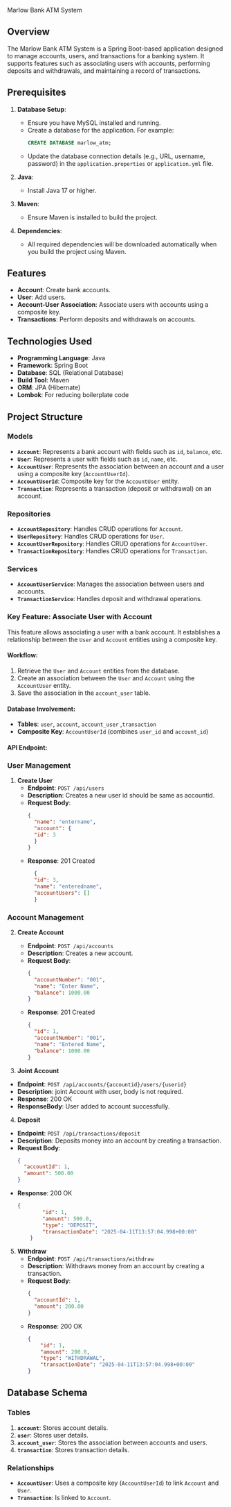 Marlow Bank ATM System

## Overview
The Marlow Bank ATM System is a Spring Boot-based application designed to manage accounts, users, and transactions for a banking system. It supports features such as associating users with accounts, performing deposits and withdrawals, and maintaining a record of transactions.

## Prerequisites

1. **Database Setup**:
    - Ensure you have MySQL installed and running.
    - Create a database for the application. For example:
      ```sql
      CREATE DATABASE marlow_atm;
      ```
    - Update the database connection details (e.g., URL, username, password) in the `application.properties` or `application.yml` file.

2. **Java**:
    - Install Java 17 or higher.

3. **Maven**:
    - Ensure Maven is installed to build the project.

4. **Dependencies**:
    - All required dependencies will be downloaded automatically when you build the project using Maven.

## Features
- **Account**: Create bank accounts.
- **User**: Add users.
- **Account-User Association**: Associate users with accounts using a composite key.
- **Transactions**: Perform deposits and withdrawals on accounts.

## Technologies Used
- **Programming Language**: Java
- **Framework**: Spring Boot
- **Database**: SQL (Relational Database)
- **Build Tool**: Maven
- **ORM**: JPA (Hibernate)
- **Lombok**: For reducing boilerplate code

## Project Structure
### Models
- **`Account`**: Represents a bank account with fields such as `id`, `balance`, etc.
- **`User`**: Represents a user with fields such as `id`, `name`, etc.
- **`AccountUser`**: Represents the association between an account and a user using a composite key (`AccountUserId`).
- **`AccountUserId`**: Composite key for the `AccountUser` entity.
- **`Transaction`**: Represents a transaction (deposit or withdrawal) on an account.

### Repositories
- **`AccountRepository`**: Handles CRUD operations for `Account`.
- **`UserRepository`**: Handles CRUD operations for `User`.
- **`AccountUserRepository`**: Handles CRUD operations for `AccountUser`.
- **`TransactionRepository`**: Handles CRUD operations for `Transaction`.

### Services
- **`AccountUserService`**: Manages the association between users and accounts.
- **`TransactionService`**: Handles deposit and withdrawal operations.

### Key Feature: Associate User with Account

This feature allows associating a user with a bank account. It establishes a relationship between the `User` and `Account` entities using a composite key.

#### Workflow:
1. Retrieve the `User` and `Account` entities from the database.
2. Create an association between the `User` and `Account` using the `AccountUser` entity.
3. Save the association in the `account_user` table.

#### Database Involvement:
- **Tables**: `user`, `account`, `account_user` ,`transaction`
- **Composite Key**: `AccountUserId` (combines `user_id` and `account_id`)

#### API Endpoint:

### User Management
1. **Create User**
    - **Endpoint**: `POST /api/users`
    - **Description**: Creates a new user id should be same as accountid.
    - **Request Body**:
      ```json
      {
        "name": "entername",
        "account": {
        "id": 3
        }
      }
      ```
    - **Response**: 201 Created
      ```json
        {
        "id": 3,
        "name": "enteredname",
        "accountUsers": []
        }
      ```

### Account Management
2. **Create Account**
    - **Endpoint**: `POST /api/accounts`
    - **Description**: Creates a new account.
    - **Request Body**:
      ```json
      {
        "accountNumber": "001",
        "name": "Enter Name",
        "balance": 1000.00
      }
      ```
    - **Response**: 201 Created
      ```json
      {
        "id": 1,
        "accountNumber": "001",
        "name": "Entered Name",
        "balance": 1000.00
      }
      ```

3. **Joint Account**
- **Endpoint**: `POST /api/accounts/{accountid}/users/{userid}`
- **Description**: joint Account with user, body is not required.
-  **Response**: 200 OK
- **ResponseBody**: User added to account successfully.

4. **Deposit**
- **Endpoint**: `POST /api/transactions/deposit`
- **Description**: Deposits money into an account by creating a transaction.
- **Request Body**:
  ```json
  {
    "accountId": 1,
    "amount": 500.00
  }
  ```
- **Response**: 200 OK
  ```json
  {
          "id": 1,
          "amount": 500.0,
          "type": "DEPOSIT",
          "transactionDate": "2025-04-11T13:57:04.998+00:00"
      }
  ```

5. **Withdraw**
    - **Endpoint**: `POST /api/transactions/withdraw`
    - **Description**: Withdraws money from an account by creating a transaction.
    - **Request Body**:
      ```json
      {
        "accountId": 1,
        "amount": 200.00
      }
      ```
    - **Response**: 200 OK
      ```json
      {
          "id": 1,
          "amount": 200.0,
          "type": "WITHDRAWAL",
          "transactionDate": "2025-04-11T13:57:04.998+00:00"
      }
      ```
      
## Database Schema
### Tables
1. **`account`**: Stores account details.
2. **`user`**: Stores user details.
3. **`account_user`**: Stores the association between accounts and users.
4. **`transaction`**: Stores transaction details.

### Relationships
- **`AccountUser`**: Uses a composite key (`AccountUserId`) to link `Account` and `User`.
- **`Transaction`**: Is linked to `Account`.


